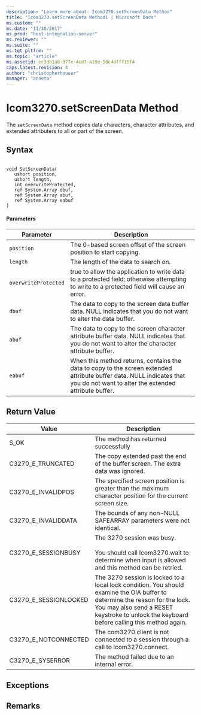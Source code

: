 ```yaml
---
description: "Learn more about: Icom3270.setScreenData Method"
title: "Icom3270.setScreenData Method1 | Microsoft Docs"
ms.custom: ""
ms.date: "11/30/2017"
ms.prod: "host-integration-server"
ms.reviewer: ""
ms.suite: ""
ms.tgt_pltfrm: ""
ms.topic: "article"
ms.assetid: ec3db1a8-977e-4cd7-a19e-50c4dfff15f4
caps.latest.revision: 4
author: "christopherhouser"
manager: "anneta"
---
```

# Icom3270.setScreenData Method
The `setScreenData` method copies data characters, character attributes, and extended attributers to all or part of the screen.  
  
## Syntax  
  
```  
  
void SetScreenData(  
   ushort position,  
   ushort length,  
   int overwriteProtected,  
   ref System.Array dbuf,  
   ref System.Array abuf,  
   ref System.Array eabuf  
)  
```  
  
#### Parameters  
  
|Parameter|Description|  
|---------------|-----------------|  
|`position`|The 0-based screen offset of the screen position to start copying.|  
|`length`|The length of the data to search on.|  
|`overwriteProtected`|true to allow the application to write data to a protected field; otherwise attempting to write to a protected field will cause an error.|  
|`dbuf`|The data to copy to the screen data buffer data. NULL indicates that you do not want to alter the data buffer.|  
|`abuf`|The data to copy to the screen character attribute buffer data. NULL indicates that you do not want to alter the character attribute buffer.|  
|`eabuf`|When this method returns, contains the data to copy to the screen extended attribute buffer data. NULL indicates that you do not want to alter the extended attribute buffer.|  
  
## Return Value  
  
|Value|Description|  
|-----------|-----------------|  
|S_OK|The method has returned successfully|  
|C3270_E_TRUNCATED|The copy extended past the end of the buffer screen. The extra data was ignored.|  
|C3270_E_INVALIDPOS|The specified screen position is greater than the maximum character position for the current screen size.|  
|C3270_E_INVALIDDATA|The bounds of any non-NULL SAFEARRAY parameters were not identical.|  
|C3270_E_SESSIONBUSY|The 3270 session was busy.<br /><br /> You should call Icom3270.wait to determine when input is allowed and this method can be retried.|  
|C3270_E_SESSIONLOCKED|The 3270 session is locked to a local lock condition. You should examine the OIA buffer to determine the reason for the lock. You may also send a RESET keystroke to unlock the keyboard before calling this method again.|  
|C3270_E_NOTCONNECTED|The com3270 client is not connected to a session through a call to Icom3270.connect.|  
|C3270_E_SYSERROR|The method failed due to an internal error.|  
  
## Exceptions  
  
## Remarks
